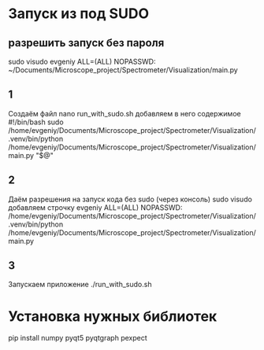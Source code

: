 # Запуск из под SUDO
## разрешить запуск без пароля
sudo visudo
evgeniy ALL=(ALL) NOPASSWD: ~/Documents/Microscope_project/Spectrometer/Visualization/main.py


## 1
Создаём файл 
nano run_with_sudo.sh
добавляем в него содержимое
#!/bin/bash
sudo /home/evgeniy/Documents/Microscope_project/Spectrometer/Visualization/.venv/bin/python /home/evgeniy/Documents/Microscope_project/Spectrometer/Visualization/main.py "$@"

## 2
Даём разрешения на запуск кода без sudo (через консоль)
sudo visudo
добавляем строчку
evgeniy ALL=(ALL) NOPASSWD: /home/evgeniy/Documents/Microscope_project/Spectrometer/Visualization/.venv/bin/python /home/evgeniy/Documents/Microscope_project/Spectrometer/Visualization/main.py

## 3
Запускаем приложение
./run_with_sudo.sh



# Установка нужных библиотек
pip install numpy pyqt5 pyqtgraph pexpect
